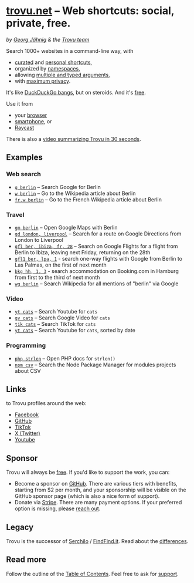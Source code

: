 # [trovu.net](https://trovu.net/) – Web shortcuts: social, private, free.

_by [Georg Jähnig](https://github.com/georgjaehnig/) & the [Trovu team](https://github.com/orgs/trovu/teams/editors)_

Search 1000+ websites in a command-line way, with

-   [curated](https://trovu.net/docs/editors/) and [personal shortcuts](https://trovu.net/docs/users/advanced/),
-   organized by [namespaces](https://trovu.net/docs/shortcuts/namespaces/),
-   allowing [multiple and typed arguments](https://trovu.net/docs/shortcuts/url/),
-   with [maximum privacy](https://trovu.net/docs/privacy/).

It's like [DuckDuckGo bangs](https://duckduckgo.com/bangs), but on steroids. And it's [free](https://github.com/trovu/trovu/blob/master/LICENSE).

Use it from

-   your [browser](https://trovu.net/docs/users/integration)
-   [smartphone](https://trovu.net/docs/users/integration#android), or
-   [Raycast](https://trovu.net/docs/users/integration#raycast)

There is also a [video summarizing Trovu in 30 seconds](https://www.youtube.com/watch?v=gOUNhCion9M).

## Examples

### Web search

-   [`g berlin`](https://trovu.net/process/index.html#query=g+berlin) – Search Google for Berlin
-   [`w berlin`](https://trovu.net/process/index.html#query=w+berlin) – Go to the Wikipedia article about Berlin
-   [`fr.w berlin`](https://trovu.net/process/index.html#query=fr.w+berlin) – Go to the French Wikipedia article about Berlin

### Travel

-   [`gm berlin`](https://trovu.net/process/index.html#query=gm+berlin) – Open Google Maps with Berlin
-   [`gd london, liverpool`](https://trovu.net/process/index.html#query=gd+london%2Cliverpool) – Search for a route on Google Directions from London to Liverpool
-   [`gfl ber, ibiza, fr, 28`](https://trovu.net/process/index.html#query=gfl+ber%2Cibiza%2Cfr%2C28) – Search on Google Flights for a flight from Berlin to Ibiza, leaving next Friday, returning on the 28th
-   [`gfl1 ber, lpa, 1`](https://trovu.net/process/index.html#query=gfl1+ber%2Clpa%2C1) - search one-way flights with Google from Berlin to Las Palmas, on the first of next month
-   [`bkg hh, 1, 3`](https://trovu.net/process/index.html#country=de&language=en&query=bkg+hh%2C1%2C3) - search accommodation on Booking.com in Hamburg from first to the third of next month
-   [`wg berlin`](https://trovu.net/process/index.html#query=wg+berlin) – Search Wikipedia for all mentions of "berlin" via Google

### Video

-   [`yt cats`](https://trovu.net/process/index.html#query=yt+cats) – Search Youtube for `cats`
-   [`gv cats`](https://trovu.net/process/index.html#query=gv+cats) – Search Google Video for `cats`
-   [`tik cats`](https://trovu.net/process/index.html#query=tik+cats) – Search TikTok for `cats`
-   [`yt cats`](https://trovu.net/process/index.html#query=ytd+cats) – Search Youtube for `cats`, sorted by date

### Programming

-   [`php strlen`](https://trovu.net/process/index.html#query=php+strlencsv) – Open PHP docs for `strlen()`
-   [`npm csv`](https://trovu.net/process/index.html#query=npm+csv) – Search the Node Package Manager for modules projects about CSV

## Links

to Trovu profiles around the web:

-   [Facebook](https://facebook.com/trovu.net)
-   [GitHub](https://github.com/trovu)
-   [TikTok](https://www.tiktok.com/@trovu.net)
-   [X (Twitter)](https://twitter.com/trovu_net)
-   [Youtube](https://www.youtube.com/channel/UCyq5j5XLgkoJ7X7fKiAjOng)

## Sponsor

Trovu will always be [free](https://github.com/trovu/trovu/blob/master/LICENSE). If you'd like to support the work, you can:

-   Become a sponsor on [GitHub](https://github.com/sponsors/trovu). There are various tiers with benefits, starting from $2 per month, and your sponsorship will be visible on the GitHub sponsor page (which is also a nice form of support).
-   Donate via [Stripe](https://donate.stripe.com/8wM28saBA8jlays7st). There are many payment options. If your preferred option is missing, please [reach out](https://trovu.net/docs/users/support/).

## Legacy

Trovu is the successor of [Serchilo](https://github.com/georgjaehnig/serchilo-drupal) / [FindFind.it](https://www.findfind.it/). Read about the [differences](https://trovu.net/docs/legacy/differences/).

## Read more

Follow the outline of the [Table of Contents](https://trovu.net/docs/). Feel free to ask for [support](https://trovu.net/docs/users/support/).
